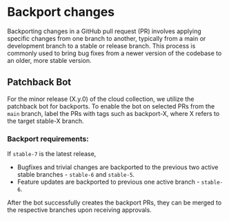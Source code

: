 # Backport changes

Backporting changes in a GitHub pull request (PR) involves applying specific changes from one branch to another, typically from a main or development branch to a stable or release branch. This process is commonly used to bring bug fixes from a newer version of the codebase to an older, more stable version.


## Patchback Bot

For the minor release (X.y.0) of the cloud collection, we utilize the patchback bot for backports. To enable the bot on selected PRs from the `main` branch, label the PRs with tags such as backport-X, where X refers to the target stable-X branch.

### Backport requirements:

If `stable-7` is the latest release,

* Bugfixes and trivial changes  are backported to the previous two active stable branches - `stable-6` and `stable-5`.
* Feature updates are backported to previous one active branch - `stable-6`.

After the bot successfully creates the backport PRs, they can be merged to the respective branches upon receiving approvals.